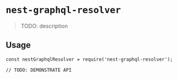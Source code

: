 # `nest-graphql-resolver`

> TODO: description

## Usage

```
const nestGraphqlResolver = require('nest-graphql-resolver');

// TODO: DEMONSTRATE API
```
